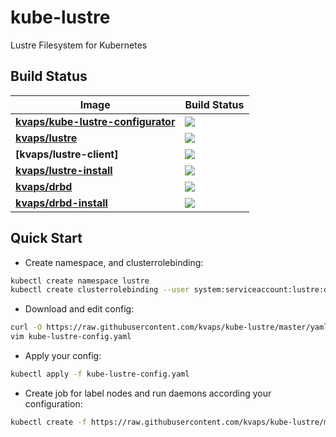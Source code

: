 # kube-lustre

Lustre Filesystem for Kubernetes

## Build Status

| Image                                 | Build Status                                                                 |
|---------------------------------------|------------------------------------------------------------------------------|
| **[kvaps/kube-lustre-configurator]**  | ![](https://img.shields.io/docker/build/kvaps/kube-lustre-configurator.svg)  |
| **[kvaps/lustre]**                    | ![](https://img.shields.io/docker/build/kvaps/lustre.svg)                    |
| **[kvaps/lustre-client]**             | ![](https://img.shields.io/docker/build/kvaps/lustre-client.svg)             |
| **[kvaps/lustre-install]**            | ![](https://img.shields.io/docker/build/kvaps/lustre-install.svg)            |
| **[kvaps/drbd]**                      | ![](https://img.shields.io/docker/build/kvaps/drbd.svg)                      |
| **[kvaps/drbd-install]**              | ![](https://img.shields.io/docker/build/kvaps/drbd-install.svg)              |

[kvaps/kube-lustre-configurator]: https://hub.docker.com/r/kvaps/kube-lustre-configurator/builds/
[kvaps/lustre]: https://hub.docker.com/r/kvaps/kvaps/lustre/builds/
[kvaps/lustre-install]: https://hub.docker.com/r/kvaps/lustre-install/builds/
[kvaps/drbd]: https://hub.docker.com/r/kvaps/drbd/builds/
[kvaps/drbd-install]: https://hub.docker.com/r/kvaps/drbd-install/builds/

## Quick Start

* Create namespace, and clusterrolebinding:
```sh
kubectl create namespace lustre
kubectl create clusterrolebinding --user system:serviceaccount:lustre:default lustre-cluster-admin --clusterrole cluster-admin
```

* Download and edit config:
```sh
curl -O https://raw.githubusercontent.com/kvaps/kube-lustre/master/yaml/kube-lustre-config.yaml
vim kube-lustre-config.yaml
```

* Apply your config:
```sh
kubectl apply -f kube-lustre-config.yaml
```

* Create job for label nodes and run daemons according your configuration:
```sh
kubectl create -f https://raw.githubusercontent.com/kvaps/kube-lustre/master/yaml/kube-lustre-configurator.yaml
```
